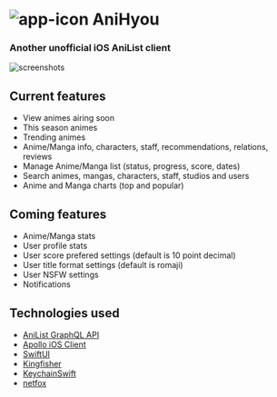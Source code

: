 # ![app-icon](https://github.com/axiel7/AniHyou/blob/main/AniHyou/Assets.xcassets/AppIcon.appiconset/AniHyou%20logo%2040.png) AniHyou

### Another unofficial iOS AniList client
![screenshots](https://axiel7.github.io/assets/anihyou.58717379ec9cfda91ca1c970f44d2ce6.png)

## Current features
- View animes airing soon
- This season animes
- Trending animes
- Anime/Manga info, characters, staff, recommendations, relations, reviews
- Manage Anime/Manga list (status, progress, score, dates)
- Search animes, mangas, characters, staff, studios and users
- Anime and Manga charts (top and popular)

## Coming features
- Anime/Manga stats
- User profile stats
- User score prefered settings (default is 10 point decimal)
- User title format settings (default is romaji)
- User NSFW settings
- Notifications

## Technologies used
- [AniList GraphQL API](https://github.com/AniList/ApiV2-GraphQL-Docs)
- [Apollo iOS Client](https://github.com/apollographql/apollo-ios)
- [SwiftUI](https://developer.apple.com/xcode/swiftui)
- [Kingfisher](https://github.com/onevcat/Kingfisher)
- [KeychainSwift](https://github.com/evgenyneu/keychain-swift)
- [netfox](https://github.com/kasketis/netfox)
